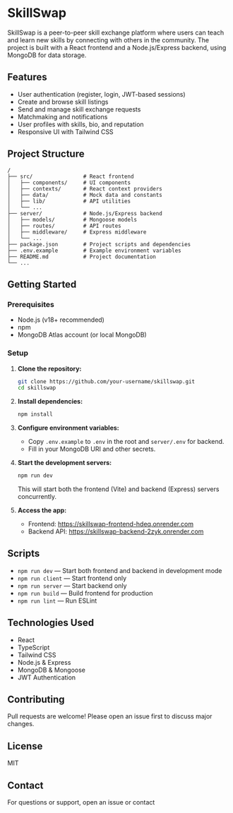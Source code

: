 # SkillSwap

SkillSwap is a peer-to-peer skill exchange platform where users can teach and learn new skills by connecting with others in the community. The project is built with a React frontend and a Node.js/Express backend, using MongoDB for data storage.

## Features

- User authentication (register, login, JWT-based sessions)
- Create and browse skill listings
- Send and manage skill exchange requests
- Matchmaking and notifications
- User profiles with skills, bio, and reputation
- Responsive UI with Tailwind CSS

## Project Structure

```
/
├── src/                # React frontend
│   ├── components/     # UI components
│   ├── contexts/       # React context providers
│   ├── data/           # Mock data and constants
│   ├── lib/            # API utilities
│   └── ...
├── server/             # Node.js/Express backend
│   ├── models/         # Mongoose models
│   ├── routes/         # API routes
│   ├── middleware/     # Express middleware
│   └── ...
├── package.json        # Project scripts and dependencies
├── .env.example        # Example environment variables
├── README.md           # Project documentation
└── ...
```

## Getting Started

### Prerequisites

- Node.js (v18+ recommended)
- npm
- MongoDB Atlas account (or local MongoDB)

### Setup

1. **Clone the repository:**
   ```sh
   git clone https://github.com/your-username/skillswap.git
   cd skillswap
   ```

2. **Install dependencies:**
   ```sh
   npm install
   ```

3. **Configure environment variables:**
   - Copy `.env.example` to `.env` in the root and `server/.env` for backend.
   - Fill in your MongoDB URI and other secrets.

4. **Start the development servers:**
   ```sh
   npm run dev
   ```
   This will start both the frontend (Vite) and backend (Express) servers concurrently.

5. **Access the app:**
   - Frontend: https://skillswap-frontend-hdeq.onrender.com
   - Backend API: https://skillswap-backend-2zyk.onrender.com

## Scripts

- `npm run dev` — Start both frontend and backend in development mode
- `npm run client` — Start frontend only
- `npm run server` — Start backend only
- `npm run build` — Build frontend for production
- `npm run lint` — Run ESLint

## Technologies Used

- React
- TypeScript
- Tailwind CSS
- Node.js & Express
- MongoDB & Mongoose
- JWT Authentication

## Contributing

Pull requests are welcome! Please open an issue first to discuss major changes.

## License

MIT

## Contact

For questions or support, open an issue or contact
